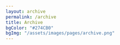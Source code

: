 ```yaml
---
layout: archive
permalink: /archive
title: Archive
bgColor: "#274CB0"
bgImg: "/assets/images/pages/archive.png"
---
```

